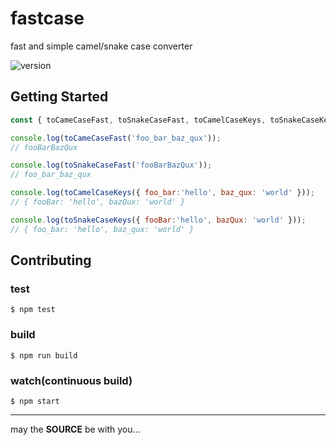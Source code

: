 fastcase
========

fast and simple camel/snake case converter

![version](https://img.shields.io/github/package-json/v/day1co/fastcase)

## Getting Started

```js
const { toCameCaseFast, toSnakeCaseFast, toCamelCaseKeys, toSnakeCaseKeys } = require('@day1co/fastcase');

console.log(toCameCaseFast('foo_bar_baz_qux'));
// fooBarBazQux

console.log(toSnakeCaseFast('fooBarBazQux'));
// foo_bar_baz_qux

console.log(toCamelCaseKeys({ foo_bar:'hello', baz_qux: 'world' }));
// { fooBar: 'hello', bazQux: 'world' }

console.log(toSnakeCaseKeys({ fooBar:'hello', bazQux: 'world' }));
// { foo_bar: 'hello', baz_qux: 'world' }
```

## Contributing

### test

```console
$ npm test
```

### build

```console
$ npm run build
```

### watch(continuous build)

```console
$ npm start
```

---
may the **SOURCE** be with you...


